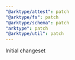 ```yaml
---
"@arktype/attest": patch
"@arktype/fs": patch
"@arktype/schema": patch
"arktype": patch
"@arktype/util": patch
---
```


Initial changeset
